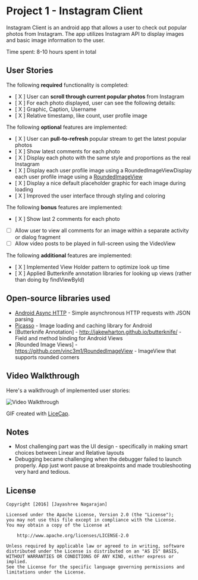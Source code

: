 # Project 1 - Instagram Client

Instagram Client is an android app that allows a user to check out popular photos from Instagram. The app utilizes Instagram API to display images and basic image information to the user.

Time spent: 8-10 hours spent in total

## User Stories

The following **required** functionality is completed:

* [ X ] User can **scroll through current popular photos** from Instagram
* [ X ] For each photo displayed, user can see the following details:
* [ X ] Graphic, Caption, Username
* [ X ] Relative timestamp, like count, user profile image

The following **optional** features are implemented:

* [ X ] User can **pull-to-refresh** popular stream to get the latest popular photos
* [ X ] Show latest comments for each photo
* [ X ] Display each photo with the same style and proportions as the real Instagram
* [ X ] Display each user profile image using a RoundedImageViewDisplay each user profile image using a [RoundedImageView](https://github.com/vinc3m1/RoundedImageView)
* [ X ] Display a nice default placeholder graphic for each image during loading
* [ X ] Improved the user interface through styling and coloring

The following **bonus** features are implemented:

* [ X ] Show last 2 comments for each photo
* [ ] Allow user to view all comments for an image within a separate activity or dialog fragment
* [ ] Allow video posts to be played in full-screen using the VideoView

The following **additional** features are implemented:

* [ X ] Implemented View Holder pattern to optimize look up time
* [ X ] Applied Butterknife annotation libraries for looking up views (rather than doing by findViewById)

## Open-source libraries used

- [Android Async HTTP](https://github.com/loopj/android-async-http) - Simple asynchronous HTTP requests with JSON parsing
- [Picasso](http://square.github.io/picasso/) - Image loading and caching library for Android
- [Butterknife Annotation]  - http://jakewharton.github.io/butterknife/ - Field and method binding for Android Views
- [Rounded Image Views] - https://github.com/vinc3m1/RoundedImageView - ImageView that supports rounded corners

## Video Walkthrough 

Here's a walkthrough of implemented user stories:

<img src='http://imgur.com/bMrXUEp.gif' title='Video Walkthrough' width='' alt='Video Walkthrough' />

GIF created with [LiceCap](http://www.cockos.com/licecap/).

## Notes

- Most challenging part was the UI design - specifically in making smart choices between Linear and Relative layouts
- Debugging became challenging when the debugger failed to launch properly. App just wont pause at breakpoints and made troubleshooting very hard and tedious. 


## License

    Copyright [2016] [Jayashree Nagarajan]

    Licensed under the Apache License, Version 2.0 (the "License");
    you may not use this file except in compliance with the License.
    You may obtain a copy of the License at

        http://www.apache.org/licenses/LICENSE-2.0

    Unless required by applicable law or agreed to in writing, software
    distributed under the License is distributed on an "AS IS" BASIS,
    WITHOUT WARRANTIES OR CONDITIONS OF ANY KIND, either express or implied.
    See the License for the specific language governing permissions and
    limitations under the License.
